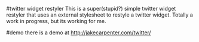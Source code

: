 #twitter widget restyler
This is a super(stupid?) simple twitter widget restyler that uses an external stylesheet to restyle a twitter widget. Totally a work in progress, but its working for me.

#demo
there is a demo at http://jakecarpenter.com/twitter/
